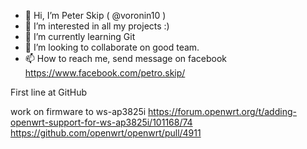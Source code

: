- 👋 Hi, I’m  Peter Skip ( @voronin10 )
- 👀 I’m interested in all my projects :)
- 🌱 I’m currently learning Git
- 💞️ I’m looking to collaborate on good team.
- 📫 How to reach me, send message on facebook https://www.facebook.com/petro.skip/

<!---
voronin10/voronin10 is a ✨ special ✨ repository because its `README.md` (this file) appears on your GitHub profile.
You can click the Preview link to take a look at your changes.
--->
First line at GitHub


work on firmware to ws-ap3825i
https://forum.openwrt.org/t/adding-openwrt-support-for-ws-ap3825i/101168/74
https://github.com/openwrt/openwrt/pull/4911
